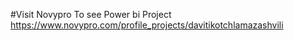 #Visit Novypro To see Power bi Project
https://www.novypro.com/profile_projects/davitikotchlamazashvili

